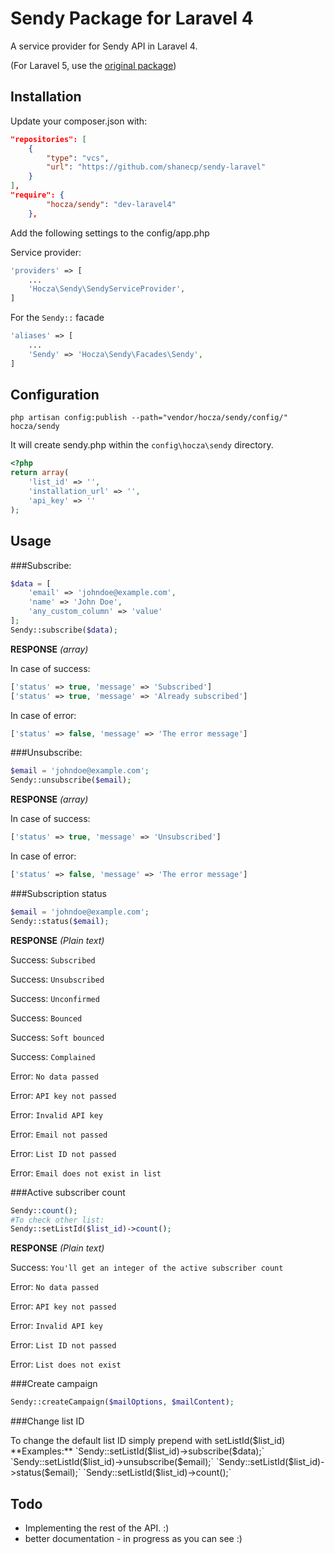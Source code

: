 # Sendy Package for Laravel 4
A service provider for Sendy API in Laravel 4.

(For Laravel 5, use the [original package](https://github.com/hocza/sendy-laravel))

Installation
---
Update your composer.json with:

```json
"repositories": [
    {
        "type": "vcs",
        "url": "https://github.com/shanecp/sendy-laravel"
    }
],
"require": {
        "hocza/sendy": "dev-laravel4"
    },
```
Add the following settings to the config/app.php

Service provider:

```php
'providers' => [
	...
	'Hocza\Sendy\SendyServiceProvider',
]
```

For the `Sendy::` facade

```php
'aliases' => [
	...
	'Sendy' => 'Hocza\Sendy\Facades\Sendy',
]
```

Configuration
---
```shell
php artisan config:publish --path="vendor/hocza/sendy/config/" hocza/sendy
```

It will create sendy.php within the `config\hocza\sendy` directory.

```php
<?php
return array(
    'list_id' => '',
    'installation_url' => '',
    'api_key' => ''
);
```

Usage
---
###Subscribe:

```php
$data = [
	'email' => 'johndoe@example.com',
	'name' => 'John Doe',
	'any_custom_column' => 'value'
];
Sendy::subscribe($data);
```

**RESPONSE** *(array)*

In case of success:

```php
['status' => true, 'message' => 'Subscribed']
['status' => true, 'message' => 'Already subscribed']
```
In case of error:

```php
['status' => false, 'message' => 'The error message']
```

###Unsubscribe:

```php
$email = 'johndoe@example.com';
Sendy::unsubscribe($email);
```

**RESPONSE** *(array)*

In case of success:

```php
['status' => true, 'message' => 'Unsubscribed']
```
In case of error:

```php
['status' => false, 'message' => 'The error message']
```

###Subscription status

```php
$email = 'johndoe@example.com';
Sendy::status($email);
```

**RESPONSE** *(Plain text)*

Success: `Subscribed`

Success: `Unsubscribed`

Success: `Unconfirmed`

Success: `Bounced`

Success: `Soft bounced`

Success: `Complained`

Error: `No data passed`

Error: `API key not passed`

Error: `Invalid API key`

Error: `Email not passed`

Error: `List ID not passed`

Error: `Email does not exist in list`

###Active subscriber count

```php
Sendy::count();
#To check other list:
Sendy::setListId($list_id)->count();
```

**RESPONSE** *(Plain text)*

Success: `You'll get an integer of the active subscriber count`

Error: `No data passed`

Error: `API key not passed`

Error: `Invalid API key`

Error: `List ID not passed`

Error: `List does not exist`


###Create campaign

```php
Sendy::createCampaign($mailOptions, $mailContent);
```

###Change list ID

To change the default list ID simply prepend with setListId($list_id)  
**Examples:**  
`Sendy::setListId($list_id)->subscribe($data);`  
`Sendy::setListId($list_id)->unsubscribe($email);`  
`Sendy::setListId($list_id)->status($email);`  
`Sendy::setListId($list_id)->count();`

Todo
---

* Implementing the rest of the API. :)
* better documentation - in progress as you can see :)